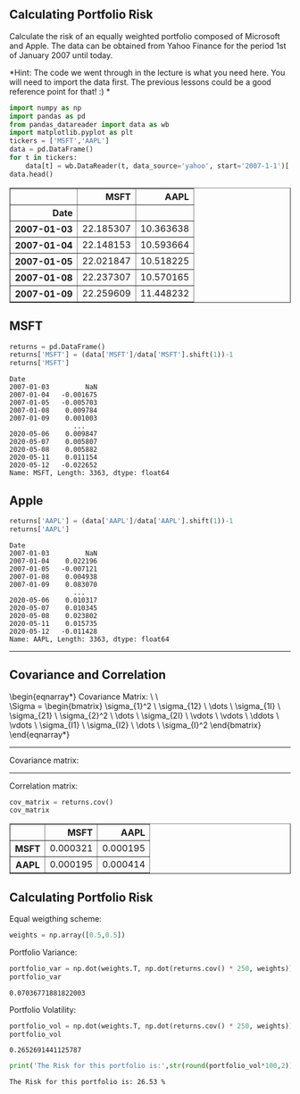 ## Calculating Portfolio Risk

Calculate the risk of an equally weighted portfolio composed of Microsoft and Apple. The data can be obtained from Yahoo Finance for the period 1st of January 2007 until today. 

*Hint: The code we went through in the lecture is what you need here. You will need to import the data first. The previous lessons could be a good reference point for that! :) *


```python
import numpy as np
import pandas as pd
from pandas_datareader import data as wb
import matplotlib.pyplot as plt
tickers = ['MSFT','AAPL']
data = pd.DataFrame()
for t in tickers:
    data[t] = wb.DataReader(t, data_source='yahoo', start='2007-1-1')['Adj Close']
data.head()
```




<div>
<style scoped>
    .dataframe tbody tr th:only-of-type {
        vertical-align: middle;
    }

    .dataframe tbody tr th {
        vertical-align: top;
    }

    .dataframe thead th {
        text-align: right;
    }
</style>
<table border="1" class="dataframe">
  <thead>
    <tr style="text-align: right;">
      <th></th>
      <th>MSFT</th>
      <th>AAPL</th>
    </tr>
    <tr>
      <th>Date</th>
      <th></th>
      <th></th>
    </tr>
  </thead>
  <tbody>
    <tr>
      <th>2007-01-03</th>
      <td>22.185307</td>
      <td>10.363638</td>
    </tr>
    <tr>
      <th>2007-01-04</th>
      <td>22.148153</td>
      <td>10.593664</td>
    </tr>
    <tr>
      <th>2007-01-05</th>
      <td>22.021847</td>
      <td>10.518225</td>
    </tr>
    <tr>
      <th>2007-01-08</th>
      <td>22.237307</td>
      <td>10.570165</td>
    </tr>
    <tr>
      <th>2007-01-09</th>
      <td>22.259609</td>
      <td>11.448232</td>
    </tr>
  </tbody>
</table>
</div>



## MSFT


```python
returns = pd.DataFrame()
returns['MSFT'] = (data['MSFT']/data['MSFT'].shift(1))-1
returns['MSFT']
```




    Date
    2007-01-03         NaN
    2007-01-04   -0.001675
    2007-01-05   -0.005703
    2007-01-08    0.009784
    2007-01-09    0.001003
                    ...   
    2020-05-06    0.009847
    2020-05-07    0.005807
    2020-05-08    0.005882
    2020-05-11    0.011154
    2020-05-12   -0.022652
    Name: MSFT, Length: 3363, dtype: float64



## Apple


```python
returns['AAPL'] = (data['AAPL']/data['AAPL'].shift(1))-1
returns['AAPL']
```




    Date
    2007-01-03         NaN
    2007-01-04    0.022196
    2007-01-05   -0.007121
    2007-01-08    0.004938
    2007-01-09    0.083070
                    ...   
    2020-05-06    0.010317
    2020-05-07    0.010345
    2020-05-08    0.023802
    2020-05-11    0.015735
    2020-05-12   -0.011428
    Name: AAPL, Length: 3363, dtype: float64



***

## Covariance and Correlation


\begin{eqnarray*}
Covariance Matrix: \  \   
\Sigma = \begin{bmatrix}
        \sigma_{1}^2 \ \sigma_{12} \ \dots \ \sigma_{1I} \\
        \sigma_{21} \ \sigma_{2}^2 \ \dots \ \sigma_{2I} \\
        \vdots \ \vdots \ \ddots \ \vdots \\
        \sigma_{I1} \ \sigma_{I2} \ \dots \ \sigma_{I}^2
    \end{bmatrix}
\end{eqnarray*}

*****

Covariance matrix:

***

Correlation matrix:


```python
cov_matrix = returns.cov()
cov_matrix
```




<div>
<style scoped>
    .dataframe tbody tr th:only-of-type {
        vertical-align: middle;
    }

    .dataframe tbody tr th {
        vertical-align: top;
    }

    .dataframe thead th {
        text-align: right;
    }
</style>
<table border="1" class="dataframe">
  <thead>
    <tr style="text-align: right;">
      <th></th>
      <th>MSFT</th>
      <th>AAPL</th>
    </tr>
  </thead>
  <tbody>
    <tr>
      <th>MSFT</th>
      <td>0.000321</td>
      <td>0.000195</td>
    </tr>
    <tr>
      <th>AAPL</th>
      <td>0.000195</td>
      <td>0.000414</td>
    </tr>
  </tbody>
</table>
</div>



## Calculating Portfolio Risk

Equal weigthing scheme:


```python
weights = np.array([0.5,0.5])
```

Portfolio Variance:


```python
portfolio_var = np.dot(weights.T, np.dot(returns.cov() * 250, weights))
portfolio_var
```




    0.07036771881822003



Portfolio Volatility:


```python
portfolio_vol = np.dot(weights.T, np.dot(returns.cov() * 250, weights)) ** 0.5
portfolio_vol
```




    0.2652691441125787




```python
print('The Risk for this portfolio is:',str(round(portfolio_vol*100,2)),'%')
```

    The Risk for this portfolio is: 26.53 %
    
